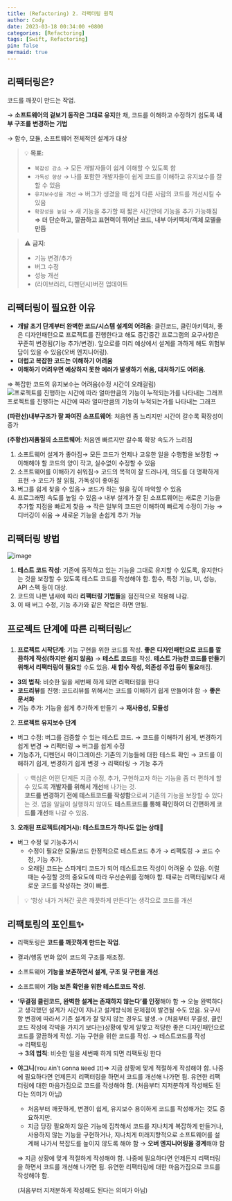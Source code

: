 ```yaml
---
title: (Refactoring) 2. 리팩터링 원칙
author: Cody
date: 2023-03-18 00:34:00 +0800
categories: [Refactoring]
tags: [Swift, Refactoring]
pin: false
mermaid: true
---
```

## **리팩터링은?**

코드를 깨끗이 만드는 작업.

→ **소프트웨어의 겉보기 동작은 그대로 유지**한 채, 코드를 이해하고 수정하기 쉽도록 **내부 구조를 변경하는 기법**

→ 함수, 모듈, 소프트웨어 전체적인 설계가 대상


>💡 **목표:**   
> - `복잡성 감소` → 모든 개발자들이 쉽게 이해할 수 있도록 함   
> - `가독성 향상` → 나를 포함한 개발자들이 쉽게 코드를 이해하고 유지보수를 잘 할 수 있음   
> - `유지보수성을 개선` → 버그가 생겼을 때 쉽게 다른 사람의 코드를 개선시킬 수 있음   
> - `확장성을 높임` → 새 기능을 추가할 때 짧은 시간안에 기능을 추가 가능해짐   
> **⇒ 더 단순하고, 깔끔하고 표현력이 뛰어난 코드, 내부 아키텍처/객체 모델을 만듬**   



>⚠️ **금지:**   
> - 기능 변경/추가   
> - 버그 수정   
> - 성능 개선   
> - (라이브러리, 디펜던시)버전 업데이트   


## **리팩터링이 필요한 이유**

- **개발 초기 단계부터 완벽한 코드/시스템 설계의 어려움**: 클린코드, 클린아키텍처, 좋은 디자인패턴으로 프로젝트를 진행한다고 해도 중간중간 프로그램의 요구사항은 꾸준히 변경됨(기능 추가/변경). 앞으로를 미리 예상에서 설계를 과하게 해도 위험부담이 있을 수 있음(오버 엔지니어링).
- **더럽고 복잡한 코드는 이해하기 어려움**
- **이해하기 어려우면 예상하지 못한 에러가 발생하기 쉬움, 대처하기도 어려움**.

⇒ 복잡한 코드의 유지보수는 어려움(수정 시간이 오래걸림)
![프로젝트를 진행하는 시간에 따라 얼마만큼의 기능이 누적되는가를 나타내는 그래프](https://github.com/swiftycody/swiftycody.github.io/assets/9062513/00078a09-362e-4220-a009-9b3e16b0ab4e)
프로젝트를 진행하는 시간에 따라 얼마만큼의 기능이 누적되는가를 나타내는 그래프

**(파란선)내부구조가 잘 짜여진 소프트웨어**: 처음엔 좀 느리지만 시간이 갈수록 확장성이 증가

**(주황선)저품질의 소프트웨어**: 처음엔 빠르지만 갈수록 확장 속도가 느려짐

1. 소프트웨어 설계가 좋아짐→ 모든 코드가 언제나 고유한 일을 수행함을 보장함 → 이해해야 할 코드의 양이 작고, 실수없이 수정할 수 있음
2. 소프트웨어를 이해하기 쉬워짐→ 코드의 목적이 잘 드러나게, 의도를 더 명확하게 표현 → 코드가 잘 읽힘, 가독성이 좋아짐
3. 버그를 쉽게 찾을 수 있음→ 코드가 하는 일을 깊이 파악할 수 있음
4. 프로그래밍 속도를 높일 수 있음→ 내부 설계가 잘 된 소프트웨어는 새로운 기능을 추가할 지점을 빠르게 찾음 → 작은 일부의 코드만 이해하여 빠르게 수정이 가능 → 디버깅이 쉬움 → 새로운 기능을 손쉽게 추가 가능

## **리팩터링 방법**
![image](https://github.com/swiftycody/swiftycody.github.io/assets/9062513/f1b27c98-bc05-4f27-8222-2a95b736cd96)

1. **테스트 코드 작성**: 기존에 동작하고 있는 기능을 그대로 유지할 수 있도록, 유지한다는 것을 보장할 수 있도록 테스트 코드를 작성해야 함. 함수, 특정 기능, UI, 성능, API 스펙 등이 대상.
2. 코드의 나쁜 냄새에 따라 **리팩터링 기법들**을 점진적으로 적용해 나감.
3. 이 때 버그 수정, 기능 추가와 같은 작업은 하면 안됨.

## **프로젝트 단계에 따른 리팩터링📈**

1. **프로젝트 시작단계**: 기능 구현을 위한 코드를 작성. **좋은 디자인패턴으로 코드를 깔끔하게 작성(하지만 쉽지 않음)** → **테스트 코드**를 작성. **테스트 가능한 코드를 만들기 위해서 리팩터링이 필요**할 수도 있음. **새 함수 작성, 의존성 주입 등이 필요**해짐.

- **3의 법칙**: 비슷한 일을 세번째 하게 되면 리팩터링을 한다
- **코드리뷰**를 진행: 코드리뷰를 위해서는 코드를 이해하기 쉽게 만들어야 함 → **좋은 문서화**
- 기능 추가: 기능을 쉽게 추가하게 만들기 → **재사용성, 모듈성**

2. **프로젝트 유지보수 단계**

- 버그 수정: 버그를 검증할 수 있는 테스트 코드. → 코드를 이해하기 쉽게, 변경하기 쉽게 변경 → 리팩터링 → 버그를 쉽게 수정
- 기능추가, 디펜던시 마이그레이션: 기존의 기능들에 대한 테스트 확인 → 코드를 이해하기 쉽게, 변경하기 쉽게 변경 → 리팩터링 → 기능 추가


>💡 핵심은 어떤 단계든 지금 수정, 추가, 구현하고자 하는 기능을 좀 더 편하게 할 수 있도록 **개발자를 위해서 개선**해 나가는 것.   
**코드를 변경하기 전에 테스트코드를 작성함**으로써 기존의 기능을 보장할 수 있다는 것. 앱을 일일이 실행하지 않아도 **테스트코드를 통해 확인하여 더 간편하게 코드를 개선**해 나갈 수 있음.


3. **오래된 프로젝트(레거시): 테스트코드가 하나도 없는 상태🚩**

- 버그 수정 및 기능추가시
    - 수정이 필요한 모듈/코드 한정적으로 테스트코드 추가 → 리팩토링 → 코드 수정, 기능 추가.
    - 오래된 코드는 스파게티 코드가 되어 테스트코드 작성이 어려울 수 있음. 이럴 때는 수정할 것의 중요도에 따라 우선순위를 정해야 함. 때로는 리팩터링보다 새로운 코드를 작성하는 것이 빠름.


>💡 ‘항상 내가 거쳐간 곳은 깨끗하게 만든다’는 생각으로 코드를 개선


## **리팩토링의 포인트✨**

- 리팩토링은 **코드를 깨끗하게 만드는 작업**.
- 결과/행동 변화 없이 코드의 구조를 재조정.
- 소프트웨어 **기능을 보존하면서 설계, 구조 및 구현을 개선**.
- 소프트웨어 **기능 보존 확인을 위한 테스트코드 작성**.
- **‘무결점 클린코드, 완벽한 설계는 존재하지 않는다’를 인정**해야 함 → 오늘 완벽하다고 생각했던 설계가 시간이 지나고 설계방식에 문제점이 발견될 수도 있음. 요구사항 변경에 따라서 기존 설계가 잘 맞지 않는 경우도 발생.→ (처음부터 무결성, 클린코드 작성에 각박을 가지기 보다는)상황에 맞게 알맞고 적당한 좋은 디자인패턴으로 코드를 깔끔하게 작성. 기능 구현을 위한 코드를 작성.
→ 테스트코드를 작성   
→ 리팩토링   
→ **3의 법칙**: 비슷한 일을 세번째 하게 되면 리팩토링 한다   
- **야그니**(`Y`ou `A`in’t `G`onna `N`eed `I`t)⇒ 지금 상황에 맞게 적절하게 작성해야 함. 나중에 필요하다면 언제든지 리팩터링을 하면서 코드를 개선해 나가면 됨. 유연한 리팩터링에 대한 마음가짐으로 코드를 작성해야 함. (처음부터 지저분하게 작성해도 된다는 의미가 아님)
    - 처음부터 깨끗하게, 변경이 쉽게, 유지보수 용이하게 코드를 작성해가는 것도 중요하지만.
    - 지금 당장 필요하지 않은 기능에 집착해서 코드를 지나치게 복잡하게 만들거나, 사용하지 않는 기능을 구현하거나, 지나치게 미래지향적으로 소프트웨어를 설계해 나가서 복잡도를 높이지 않도록 해야 함 → **오버 엔지니어링을 경계**해야 함
    
    ⇒ 지금 상황에 맞게 적절하게 작성해야 함. 나중에 필요하다면 언제든지 리팩터링을 하면서 코드를 개선해 나가면 됨. 유연한 리팩터링에 대한 마음가짐으로 코드를 작성해야 함.
    
    (처음부터 지저분하게 작성해도 된다는 의미가 아님)